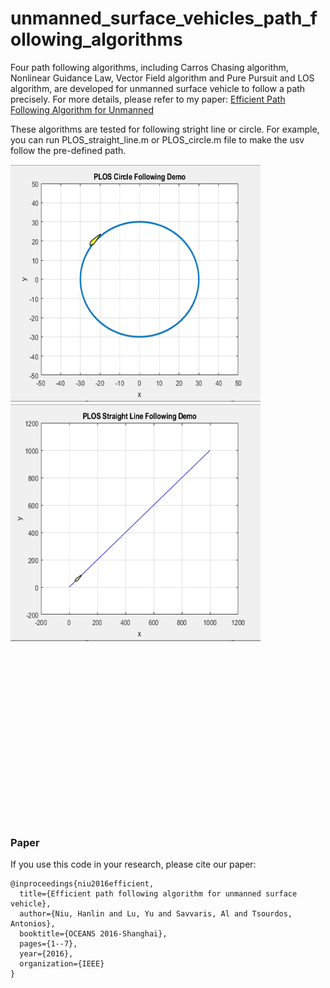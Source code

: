 # unmanned_surface_vehicles_path_following_algorithms
Four path following algorithms, including Carros Chasing algorithm, Nonlinear Guidance Law, Vector Field algorithm and Pure Pursuit and LOS algorithm, are developed for unmanned surface vehicle to follow a path precisely. For more details, please refer to my paper:  [Efficient Path Following Algorithm for Unmanned](https://ieeexplore.ieee.org/abstract/document/7485430)

These algorithms are tested for following stright line or circle. For example, you can run PLOS_straight_line.m or PLOS_circle.m file to make the usv follow the pre-defined path.


<img src=plos_circle.gif height="380" width="400" >
<img src=plos_straight_line.gif  height="380" width="400" >



<br/><br/>
<br/><br/>
<br/><br/>
<br/><br/>
<br/><br/>
<br/><br/>
<br/><br/>
<br/><br/>

### Paper
If you use this code in your research, please cite our paper:
```
@inproceedings{niu2016efficient,
  title={Efficient path following algorithm for unmanned surface vehicle},
  author={Niu, Hanlin and Lu, Yu and Savvaris, Al and Tsourdos, Antonios},
  booktitle={OCEANS 2016-Shanghai},
  pages={1--7},
  year={2016},
  organization={IEEE}
}








